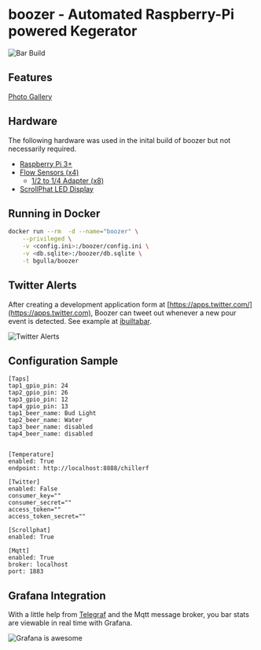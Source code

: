 # boozer - Automated Raspberry-Pi powered Kegerator
![Bar Build](https://github.com/bgulla/boozer/blob/master/img/bar.jpg?raw=true)
## Features

[Photo Gallery](https://imgur.com/a/7jnrc)

## Hardware
The following hardware was used in the inital build of boozer but not necessarily required.
 * [Raspberry Pi 3+](https://www.adafruit.com/product/3055)
 * [Flow Sensors (x4)](https://www.adafruit.com/product/828)
   * [1/2 to 1/4 Adapter (x8)](https://www.amazon.com/gp/product/B00AB5X28G)
 * [ScrollPhat LED Display](https://shop.pimoroni.com/products/scroll-phat)
 
 

## Running in Docker
```bash
docker run --rm  -d --name="boozer" \
    --privileged \
    -v <config.ini>:/boozer/config.ini \
    -v <db.sqlite>:/boozer/db.sqlite \
    -t bgulla/boozer
```

## Twitter Alerts
After creating a development application form at [https://apps.twitter.com/](https://apps.twitter.com), Boozer can tweet out whenever a new pour event is detected. See example at [ibuiltabar](https://twitter.com/ibuiltabar).

![Twitter Alerts](https://github.com/bgulla/boozer/blob/master/img/twitter.jpg?raw=true)

## Configuration Sample
```
[Taps]
tap1_gpio_pin: 24
tap2_gpio_pin: 26 
tap3_gpio_pin: 12 
tap4_gpio_pin: 13
tap1_beer_name: Bud Light
tap2_beer_name: Water
tap3_beer_name: disabled
tap4_beer_name: disabled


[Temperature]
enabled: True
endpoint: http://localhost:8888/chillerf

[Twitter]
enabled: False
consumer_key=""
consumer_secret=""
access_token=""
access_token_secret=""

[Scrollphat]
enabled: True

[Mqtt]
enabled: True
broker: localhost
port: 1883
```

## Grafana Integration
With a little help from [Telegraf](https://github.com/influxdata/telegraf) and the Mqtt message broker, you bar stats are viewable in real time with Grafana.

![Grafana is awesome](https://github.com/bgulla/boozer/blob/master/dashboard/bar-dashboard.png?raw=true)

